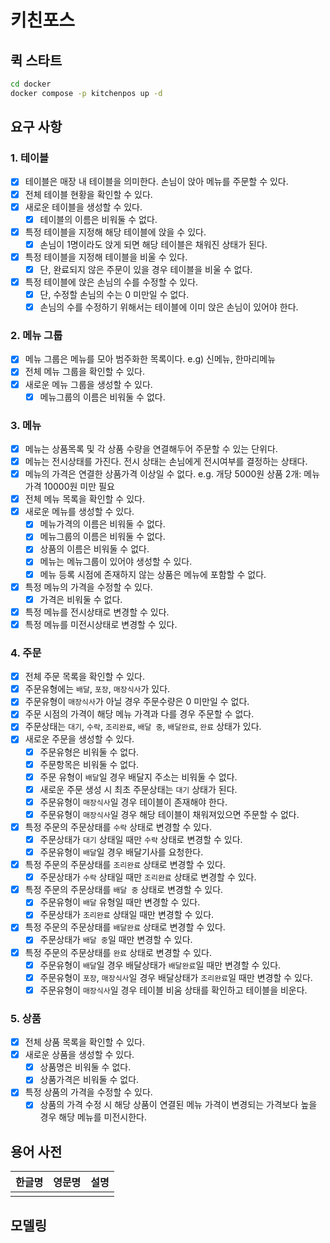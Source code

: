 # 키친포스

## 퀵 스타트

```sh
cd docker
docker compose -p kitchenpos up -d
```

## 요구 사항

### 1. 테이블

- [x] 테이블은 매장 내 테이블을 의미한다. 손님이 앉아 메뉴를 주문할 수 있다.
- [x] 전체 테이블 현황을 확인할 수 있다.
- [x] 새로운 테이블을 생성할 수 있다.
    - [x] 테이블의 이름은 비워둘 수 없다.
- [x] 특정 테이블을 지정해 해당 테이블에 앉을 수 있다.
    - [x] 손님이 1명이라도 앉게 되면 해당 테이블은 채워진 상태가 된다.
- [x] 특정 테이블을 지정해 테이블을 비울 수 있다.
    - [x] 단, 완료되지 않은 주문이 있을 경우 테이블을 비울 수 없다.
- [x] 특정 테이블에 앉은 손님의 수를 수정할 수 있다.
    - [x] 단, 수정할 손님의 수는 0 미만일 수 없다.
    - [x] 손님의 수를 수정하기 위해서는 테이블에 이미 앉은 손님이 있어야 한다.

### 2. 메뉴 그룹

- [x] 메뉴 그룹은 메뉴를 모아 범주화한 목록이다. e.g) 신메뉴, 한마리메뉴
- [x] 전체 메뉴 그룹을 확인할 수 있다.
- [x] 새로운 메뉴 그룹을 생성할 수 있다.
    - [x] 메뉴그룹의 이름은 비워둘 수 없다.

### 3. 메뉴

- [x] 메뉴는 상품목록 및 각 상품 수량을 연결해두어 주문할 수 있는 단위다.
- [x] 메뉴는 전시상태를 가진다. 전시 상태는 손님에게 전시여부를 결정하는 상태다.
- [x] 메뉴의 가격은 연결한 상품가격 이상일 수 없다. e.g. 개당 5000원 상품 2개: 메뉴가격 10000원 미만 필요
- [x] 전체 메뉴 목록을 확인할 수 있다.
- [x] 새로운 메뉴를 생성할 수 있다.
    - [x] 메뉴가격의 이름은 비워둘 수 없다.
    - [x] 메뉴그룹의 이름은 비워둘 수 없다.
    - [x] 상품의 이름은 비워둘 수 없다.
    - [x] 메뉴는 메뉴그룹이 있어야 생성할 수 있다.
    - [x] 메뉴 등록 시점에 존재하지 않는 상품은 메뉴에 포함할 수 없다.
- [x] 특정 메뉴의 가격을 수정할 수 있다.
    - [x] 가격은 비워둘 수 없다.
- [x] 특정 메뉴를 전시상태로 변경할 수 있다.
- [x] 특정 메뉴를 미전시상태로 변경할 수 있다.

### 4. 주문

- [x] 전체 주문 목록을 확인할 수 있다.
- [x] 주문유형에는 `배달`, `포장`, `매장식사`가 있다.
- [x] 주문유형이 `매장식사`가 아닐 경우 주문수량은 0 미만일 수 없다.
- [x] 주문 시점의 가격이 해당 메뉴 가격과 다를 경우 주문할 수 없다.
- [x] 주문상태는 `대기`, `수락`, `조리완료`, `배달 중`, `배달완료`, `완료` 상태가 있다.
- [x] 새로운 주문을 생성할 수 있다.
    - [x] 주문유형은 비워둘 수 없다.
    - [x] 주문항목은 비워둘 수 없다.
    - [x] 주문 유형이 `배달`일 경우 배달지 주소는 비워둘 수 없다.
    - [x] 새로운 주문 생성 시 최초 주문상태는 `대기` 상태가 된다.
    - [x] 주문유형이 `매장식사`일 경우 테이블이 존재해야 한다.
    - [x] 주문유형이 `매장식사`일 경우 해당 테이블이 채워져있으면 주문할 수 없다.
- [x] 특정 주문의 주문상태를 `수락` 상태로 변경할 수 있다.
    - [x] 주문상태가 `대기` 상태일 때만 `수락` 상태로 변경할 수 있다.
    - [x] 주문유형이 `배달`일 경우 배달기사를 요청한다.
- [x] 특정 주문의 주문상태를 `조리완료` 상태로 변경할 수 있다.
    - [x] 주문상태가 `수락` 상태일 때만 `조리완료` 상태로 변경할 수 있다.
- [x] 특정 주문의 주문상태를 `배달 중` 상태로 변경할 수 있다.
    - [x] 주문유형이 `배달` 유형일 때만 변경할 수 있다.
    - [x] 주문상태가 `조리완료` 상태일 때만 변경할 수 있다.
- [x] 특정 주문의 주문상태를 `배달완료` 상태로 변경할 수 있다.
    - [x] 주문상태가 `배달 중`일 때만 변경할 수 있다.
- [x] 특정 주문의 주문상태를 `완료` 상태로 변경할 수 있다.
    - [x] 주문유형이 `배달`일 경우 배달상태가 `배달완료`일 때만 변경할 수 있다.
    - [x] 주문유형이 `포장`, `매장식사`일 경우 배달상태가 `조리완료`일 때만 변경할 수 있다.
    - [x] 주문유형이 `매장식사`일 경우 테이블 비움 상태를 확인하고 테이블을 비운다.

### 5. 상품

- [x] 전체 상품 목록을 확인할 수 있다.
- [x] 새로운 상품을 생성할 수 있다.
    - [x] 상품명은 비워둘 수 없다.
    - [x] 상품가격은 비워둘 수 없다.
- [x] 특정 상품의 가격을 수정할 수 있다.
    - [x] 상품의 가격 수정 시 해당 상품이 연결된 메뉴 가격이 변경되는 가격보다 높을 경우 해당 메뉴를 미전시한다.

## 용어 사전

| 한글명 | 영문명 | 설명 |
| --- | --- | --- |
|  |  |  |

## 모델링
